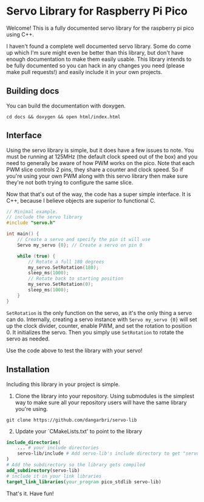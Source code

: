 # Servo Library for Raspberry Pi Pico
Welcome! This is a fully documented servo library
for the raspberry pi pico using C++.

I haven't found a complete well documented servo
library. Some do come up which I'm sure might even
be better than this library, but don't have enough
documentation to make them easily usable. This library
intends to be fully documented so you can hack in
any changes you need (please make pull requests!)
and easily include it in your own projects.

## Building docs
You can build the documentation with doxygen.
```
cd docs && doxygen && open html/index.html
```

## Interface
Using the servo library is simple, but it does have a few
issues to note. You must be running at 125MHz (the default
clock speed out of the box) and you need to generally be
aware of how PWM works on the pico. Note that each PWM slice
controls 2 pins, they share a counter and clock speed.
So if you're using your own PWM along with this servo library
then make sure they're not both trying to configure the
same slice.

Now that that's out of the way, the code has a super simple
interface. It is C++, because I believe objects are superior
to functional C.

```C++
// Minimal example.
// include the servo library
#include "servo.h"

int main() {
    // Create a servo and specify the pin it will use
    Servo my_servo {0}; // Create a servo on pin 0

    while (true) {
        // Rotate a full 180 degrees
        my_servo.SetRotation(180);
        sleep_ms(1000);
        // Rotate back to starting position
        my_servo.SetRotation(0);
        sleep_ms(1000);
    }
}
```

`SetRotation` is the only function on the servo, as it's the
only thing a servo can do. Internally, creating a servo instance
with `Servo my_servo {0}` will set up the clock divider, counter,
enable PWM, and set the rotation to position 0. It initializes
the servo. Then you simply use `SetRotation` to rotate the servo
as needed.

Use the code above to test the library with your servo!

## Installation
Including this library in your project is simple.

1. Clone the library into your repository. Using submodules is the simplest way to make sure
   all your repository users will have the same library you're using.
```
git clone https://github.com/dangarbri/servo-lib
```

2. Update your `CMakeLists.txt' to point to the library
```cmake
include_directories(
    ... # your include directories
    servo-lib/include # Add servo-lib's include directory to get "servo.h"
)
# Add the subdirectory so the library gets compiled
add_subdirectory(servo-lib)
# include it in your link libraries
target_link_libraries(your_program pico_stdlib servo-lib)
```

That's it. Have fun!

